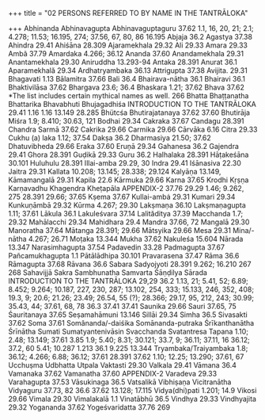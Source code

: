 +++
title = "02 PERSONS REFERRED TO BY NAME IN THE TANTRĀLOKA"

+++
Abhinanda 
Abhinavagupta 
Abhinavaguptaguru 
37.62 
1.1, 16, 20, 21; 2.1; 4.278; 11.53; 16.195, 274; 37.56, 67, 80, 86 
16.195 
Abjaja 
36.2 
Agastya 
37.38 
Ahindra 
29.41 
Ahiśāna 
28.309 
Ajaramekhala 
29.32 
Ali 
29.33 
Amara 
29.33 
Ambã 
37.79 
Amardaka 
4.266; 36.12 
Ananda 
37.60 
Anandamekhala 
29.31 
Anantamekhala 
29.30 
Aniruddha 
13.293-94 
Antaka 
28.391 
Anurat 
36.1 
Aparamekhală 
29.34 
Ardhatryambaka 
36.13 
Attrigupta 
37.38 
Avijita. 
29.31 
Bhagavati 
1.13 
Bālamitra 
37.66 
Bali 
36.4 
Bhairava-nātha 
36.1 
Bhairavi 
36.1 
Bhaktivilāsa 
37.62 
Bhargava 
23.6; 36.4 
Bhaskara 
1.21; 37.62 
Bhava 
37.62 
*The list includes certain mythical names as well. 
266 
Bhatta 
Bhaṭṭanatha 
Bhattarika 
Bhavabhuti 
Bhujagadhiśa 
INTRODUCTION TO THE TANTRĀLOKA 
29.41 
1.16 
1.16 
13.149 
28.285 
Bhütcśa 
Bhutirajatanaya 
37.62 
37.60 
Bhutirāja Miśra 
1.9; 8.410; 30.63, 121 
Bodhai 
29.34 
Cakraka 
37.67 
Candagu 
28.391 
Chandra Sarmā 
37.62 
Cakrika 
29.66 
Carmika 
29.66 
Cārvāka 
6.16 
Citra 
29.33 
Cukhu (a) laka 
1.12; 37.54 
Dakṣa 
36.2 
Dharmasiya 
21.50; 37.62 
Dhatuvibheda 
29.66 
Eraka 
37.60 
Eruņā 
29.34 
Gahanesa 
36.2 
Gajendra 
29.41 
Ghora 
28.391 
Guḍikā 
29.33 
Guru 
36.2 
Halhalaka 
28.391 
Hāṭakeśāna 
30.101 
Huluhulu 
28.391 
Illai-amba 
29.29, 30 
Indra 
29.41 
Iśānasiva 
22.30 
Jaitra 
29.31 
Kallata 
10.208; 13.145; 28.338; 29.124 
Kalyāṇa 
13.149, 
Kāmamangalā 
29.31 
Kapila 
22.6 
Kārmuka 
29.66 
Karna 
37.65 
Krodhi 
Kṛṣṇa 
Karṇavadhu 
Khagendra 
Kheṭapāla 
APPENDIX-2 
37.76 
29.29 
1.46; 9.262, 275 
28.391 
29.66; 37.65 
Kṣema 
37.67 
Kullai-ambȧ 
29.31 
Kumari 
29.34 
Kunkuṇāmbā 
29.32 
Kūrma 
4.267; 29.30 
Lakṣmaṇa 
36.10 
Lakṣmaṇagupta 
1.11; 37.61 
Lākula 
36.1 
Lakuleśvara 
37.14 
Lalitǎditya 
37.39 
Macchanda 
1.7; 29.32 
Mahālacchi 
29.34 
Mahidhara 
29.4 
Mandra 
37.66, 72 
Mangalā 
29.30 
Manoratha 
37.64 
Mātanga 
28.391; 29.66 
Mātsyika 
29.66 
Mesa 
29.31 
Mina/-nātha 
4.267; 26.71 
Moṭaka 
13.344 
Mukha 
37.62 
Nakuleśa 
15.604 
Nārada 
13.347 
Narasimhagupta 
37.54 
Padavedin 
33.28 
Padmagupta 
37.67 
Pañcamukhagupta 
1.1 
Pātālādhipa 
30.101 
Pravarasena 
37.47 
Rāma 
36.6 
Rāmagupta 
37.68 
Rāvana 
36.6 
Sabara 
Sadyojyoti 
28.391 
9.262; 16.210 
267 
268 
Sahavijjā 
Sakra 
Sambhunatha 
Samvarta Śāṇḍilya Sārada 
INTRODUCTION TO THE TANTRĀLOKA 
29,29 36.2 
1.13, 21; 5.41, 52; 6.89; 8.452; 9.264; 10.187, 227, 230, 287; 13.102, 254, 333; 15.133, 246, 352, 408; 19.3, 9; 20.6; 21.26; 23.49; 26.54, 55 (?); 28.366; 29.17, 95, 212, 243; 30.99; 35.43, 44; 37.61, 68, 78 36.3 
37.41 
37.41 
Saunika 
29.66 
Sauri 
37.65, 75 
Śauritanaya 
37.65 
Seṣamahāmuni 
13.146 
Sillāi 
29.34 
Simha 
36.5 
Sivasakti 
37.62 
Soma 
37.61 
Somânanda/-daiśika 
Somānanda-putraka 
Śrīkanthanātha 
Śrīnātha 
Sumati 
Sumatyantenivāsin 
Svacchanda 
Svatantresa 
Tapana 
1.10; 2.48; 13.149; 37.61 
3.85 
1.9; 5.40; 8.31; 30.121; 33.7, 9; 36.11; 37.11, 16 
36.12; 37.2, 60 
5.41; 10.287 
1.213 
36.1 
9.225 
13.344 
Tryambaka/Traiyambaka 
1.8; 36.12; 4.266; 6.88; 36.12; 37.61 
28.391 
37.62 
1.10; 12.25; 13.290; 37.61, 67 
Ucchuṣma 
Udbhatta 
Utpala 
Vaktasti 
29.30 
Valkala 
29.41 
Vāmana 
36.4 
Vamanaka 
37.62 
Vamanatha 
37.60 
APPENDIX-2 
Varadeva 
29.33 
Varahagupta 
37.53 
Vāsukinaga 
36.5 
Vatsalikā 
Vibhiṣaṇa 
Vicitranātha 
Vidyaguru 
37.73, 82 
36.6 
37.62 
13.128; 17.115 
Vidya(dhi)pati 
1.201; 14.9 
Vikosi 
29.66 
Vimala 
29.30 
Vimalakalā 
1.1 
Vinatābhū 
36.5 
Vindhya 
29.33 
Vindhyajita 
29.32 
Yogananda 
37.62 
Yogeśvaridatta 
37.76 
269 